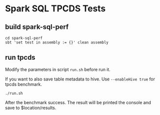 # Spark SQL TPCDS Tests
## build spark-sql-perf
```shell
cd spark-sql-perf
sbt 'set test in assembly := {}' clean assembly
```
## run tpcds

Modify the parameters in script `run.sh` before run it.

If you want to also save table metadata to hive. Use `--enableHive true` for tpcds benchmark.

```shell
./run.sh
```

After the benchmark success. 
The result will be printed the console and save to $location/results.